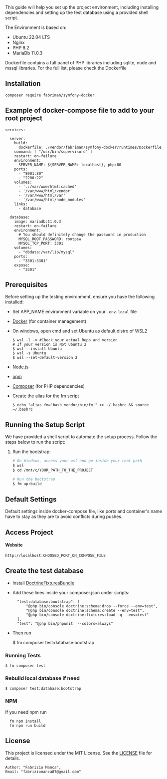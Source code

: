 This guide will help you set up the project environment, including installing dependencies and setting up the test database using a provided shell script.

The Environment is based on:

- Ubuntu 22.04 LTS
- Nginx
- PHP 8.2
- MariaDb 11.0.3

Dockerfile contains a full panel of PHP libraries including sqlite, node and mssql libraries.
For the full list, please check the Dockerfile

## Installation
    composer require fabriman/symfony-docker

## Example of docker-compose file to add to your root project

    services:

      server:
        build:
          dockerfile: ./vendor/fabriman/symfony-docker/runtimes/Dockerfile
        command: [ "/usr/bin/supervisord" ]
        restart: on-failure
        environment:
          SERVER_NAME: ${SERVER_NAME:-localhost}, php:80
        ports:
          - "8001:80"
          - "2200:22"
        volumes:
          - '.:/var/www/html:cached'
          - '/var/www/html/vendor'
          - '/var/www/html/var'
          - '/var/www/html/node_modules'
        links:
          - database
      
      database:
        image: mariadb:11.0.3
        restart: on-failure
        environment:
          # You should definitely change the password in production
          MYSQL_ROOT_PASSWORD: rootpsw
          MYSQL_TCP_PORT: 3301
        volumes:
          - "dbdata:/var/lib/mysql"
        ports:
          - "3301:3301"
        expose:
          - "3301"

## Prerequisites

Before setting up the testing environment, ensure you have the following installed:

- Set APP_NAME environment variable on your `.env.local` file
- [Docker](https://www.docker.com/) (for container management)
- On windows, open cmd and set Ubuntu as default distro of WSL2

      $ wsl -l -v #Check your actual Repo and version
      # If your version is Not Ubuntu 2
      $ wsl --install Ubuntu
      $ wsl -s Ubuntu 
      $ wsl --set-default-version 2

- [Node.js](https://nodejs.org/)
- [npm](https://www.npmjs.com/)
- [Composer](https://getcomposer.org/) (for PHP dependencies)
- Create the alias for the fm script

      $ echo "alias fm='bash vendor/bin/fm'" >> ~/.bashrc && source ~/.bashrc

## Running the Setup Script

We have provided a shell script to automate the setup process. Follow the steps below to run the script:

1. Run the bootstrap:

    ```sh
   # On Windows, access your wsl and go inside your root path
    $ wsl
    $ cd /mnt/c/YOUR_PATH_TO_THE_PROJECT
   
   # Run the bootstrap
    $ fm up:build
    ```

## Default Settings
Default settings inside docker-compose file, like ports and container's name have to stay as they are to avoid conflicts during pushes.

## Access Project
#### Website
    http://localhost:CHOOSED_PORT_ON_COMPOSE_FILE

## Create the test database

- Install [DoctrineFixturesBundle](https://symfony.com/bundles/DoctrineFixturesBundle/current/index.html)
- Add these lines inside your composer.json under scripts:


        "test:database:bootstrap": [
            "@php bin/console doctrine:schema:drop --force --env=test",
            "@php bin/console doctrine:schema:create --env=test",
            "@php bin/console doctrine:fixtures:load -q --env=test"
        ],
        "test": "@php bin/phpunit  --colors=always"

- Then run


    $ fm composer test:database:bootstrap

### Running Tests
    $ fm composer test

### Rebuild local database if need
    $ composer test:database:bootstrap

### NPM
If you need npm run

      fm npm install
      fm npm run build

## License

This project is licensed under the MIT License. See the [LICENSE](LICENSE) file for details.

    Author: "Fabrizio Manca",
    Email: "fabriziomanca87@gmail.com"